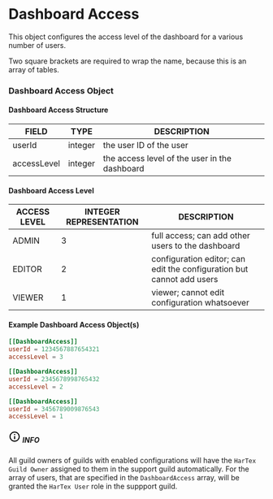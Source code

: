 # Dashboard Access

This object configures the access level of the dashboard for a various number of users.

Two square brackets are required to wrap the name, because this is an array of tables.

### Dashboard Access Object

#### Dashboard Access Structure

| FIELD       | TYPE    | DESCRIPTION                                   |
|-------------|---------|-----------------------------------------------|
| userId      | integer | the user ID of the user                       |
| accessLevel | integer | the access level of the user in the dashboard |

#### Dashboard Access Level

| ACCESS LEVEL | INTEGER REPRESENTATION | DESCRIPTION                                                           |
|--------------|------------------------|-----------------------------------------------------------------------|
| ADMIN        | 3                      | full access; can add other users to the dashboard                     |
| EDITOR       | 2                      | configuration editor; can edit the configuration but cannot add users |
| VIEWER       | 1                      | viewer; cannot edit configuration whatsoever                          |

#### Example Dashboard Access Object(s)

```toml
[[DashboardAccess]]
userId = 1234567887654321
accessLevel = 3

[[DashboardAccess]]
userId = 2345678998765432
accessLevel = 2

[[DashboardAccess]]
userId = 3456789009876543
accessLevel = 1
```

<div class="info">
    <h5>
        <span class="span">
            <svg xmlns="http://www.w3.org/2000/svg" height="24px" viewBox="0 0 24 24" width="24px" fill="#000000"><path d="M0 0h24v24H0V0z" fill="none"/><path d="M11 7h2v2h-2zm0 4h2v6h-2zm1-9C6.48 2 2 6.48 2 12s4.48 10 10 10 10-4.48 10-10S17.52 2 12 2zm0 18c-4.41 0-8-3.59-8-8s3.59-8 8-8 8 3.59 8 8-3.59 8-8 8z"/></svg>
        </span>
        <span class="span2">
            INFO
        </span>
    </h5>
    <p>All guild owners of guilds with enabled configurations will have the <code>HarTex Guild Owner</code> assigned to them in the support guild automatically. For the array of users, that are specified in the <code>DashboardAccess</code> array, will be granted the <code>HarTex User</code> role in the suppport guild.</p>
</div>
